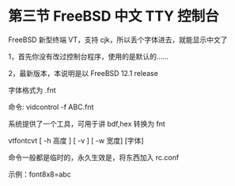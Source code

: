 # 第三节 FreeBSD 中文 TTY 控制台

FreeBSD 新型终端 VT，支持 cjk，所以丢个字体进去，就能显示中文了

1，首先你没有改过控制台程序，使用的是默认的……

2，最新版本，本说明是以 FreeBSD 12.1 release

字体格式为 .fnt

命令: vidcontrol -f ABC.fnt

系统提供了一个工具，可用于讲 bdf,hex 转换为 fnt

vtfontcvt [ -h 高度 ] [ -v ] [ -w 宽度] [字体]

命令一般都是临时的，永久生效是，将东西加入 rc.conf

示例：font8x8=abc
